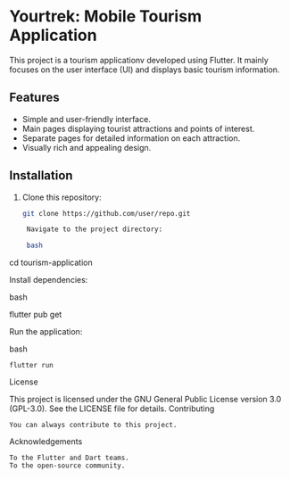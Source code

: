 # Yourtrek: Mobile Tourism Application

This project is a tourism applicationv developed using Flutter. It mainly focuses on the user interface (UI) and displays basic tourism information.

## Features

- Simple and user-friendly interface.
- Main pages displaying tourist attractions and points of interest.
- Separate pages for detailed information on each attraction.
- Visually rich and appealing design.

## Installation

1. Clone this repository:
   ```bash
   git clone https://github.com/user/repo.git

    Navigate to the project directory:

    bash

cd tourism-application

Install dependencies:

bash

flutter pub get

Run the application:

bash

    flutter run

License

This project is licensed under the GNU General Public License version 3.0 (GPL-3.0). See the LICENSE file for details.
Contributing

    You can always contribute to this project.

Acknowledgements

    To the Flutter and Dart teams.
    To the open-source community.

